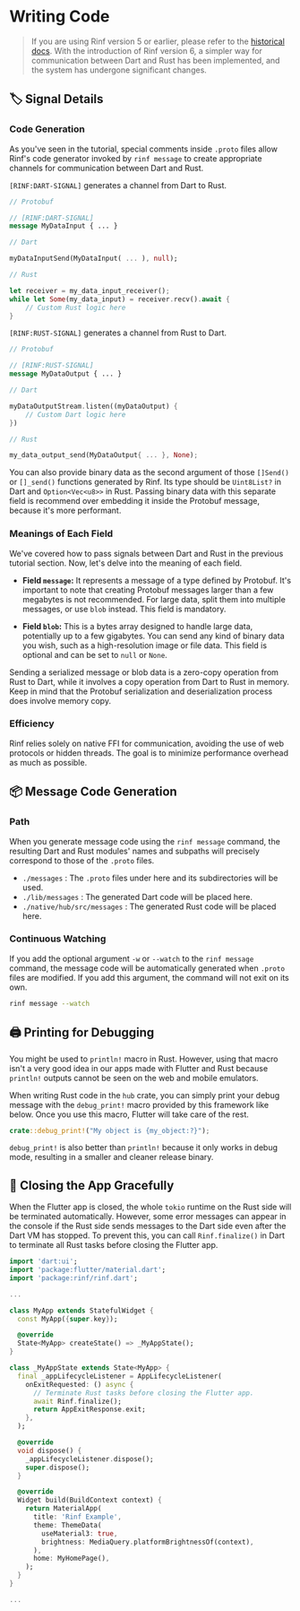 # Writing Code

> If you are using Rinf version 5 or earlier, please refer to the [historical docs](https://github.com/cunarist/rinf/blob/v5.4.0/documentation/docs/writing-code.md). With the introduction of Rinf version 6, a simpler way for communication between Dart and Rust has been implemented, and the system has undergone significant changes.

## 🏷️ Signal Details

### Code Generation

As you've seen in the tutorial, special comments inside `.proto` files allow Rinf's code generator invoked by `rinf message` to create appropriate channels for communication between Dart and Rust.

`[RINF:DART-SIGNAL]` generates a channel from Dart to Rust.

```proto
// Protobuf

// [RINF:DART-SIGNAL]
message MyDataInput { ... }
```

```dart
// Dart

myDataInputSend(MyDataInput( ... ), null);
```

```rust
// Rust

let receiver = my_data_input_receiver();
while let Some(my_data_input) = receiver.recv().await {
    // Custom Rust logic here
}
```

`[RINF:RUST-SIGNAL]` generates a channel from Rust to Dart.

```proto
// Protobuf

// [RINF:RUST-SIGNAL]
message MyDataOutput { ... }
```

```dart
// Dart

myDataOutputStream.listen((myDataOutput) {
    // Custom Dart logic here
})
```

```rust
// Rust

my_data_output_send(MyDataOutput{ ... }, None);
```

You can also provide binary data as the second argument of those `[]Send()` or `[]_send()` functions generated by Rinf. Its type should be `Uint8List?` in Dart and `Option<Vec<u8>>` in Rust. Passing binary data with this separate field is recommend over embedding it inside the Protobuf message, because it's more performant.

### Meanings of Each Field

We've covered how to pass signals between Dart and Rust in the previous tutorial section. Now, let's delve into the meaning of each field.

- **Field `message`:** It represents a message of a type defined by Protobuf. It's important to note that creating Protobuf messages larger than a few megabytes is not recommended. For large data, split them into multiple messages, or use `blob` instead. This field is mandatory.

- **Field `blob`:** This is a bytes array designed to handle large data, potentially up to a few gigabytes. You can send any kind of binary data you wish, such as a high-resolution image or file data. This field is optional and can be set to `null` or `None`.

Sending a serialized message or blob data is a zero-copy operation from Rust to Dart, while it involves a copy operation from Dart to Rust in memory. Keep in mind that the Protobuf serialization and deserialization process does involve memory copy.

### Efficiency

Rinf relies solely on native FFI for communication, avoiding the use of web protocols or hidden threads. The goal is to minimize performance overhead as much as possible.

## 📦 Message Code Generation

### Path

When you generate message code using the `rinf message` command, the resulting Dart and Rust modules' names and subpaths will precisely correspond to those of the `.proto` files.

- `./messages` : The `.proto` files under here and its subdirectories will be used.
- `./lib/messages` : The generated Dart code will be placed here.
- `./native/hub/src/messages` : The generated Rust code will be placed here.

### Continuous Watching

If you add the optional argument `-w` or `--watch` to the `rinf message` command, the message code will be automatically generated when `.proto` files are modified. If you add this argument, the command will not exit on its own.

```bash
rinf message --watch
```

## 🖨️ Printing for Debugging

You might be used to `println!` macro in Rust. However, using that macro isn't a very good idea in our apps made with Flutter and Rust because `println!` outputs cannot be seen on the web and mobile emulators.

When writing Rust code in the `hub` crate, you can simply print your debug message with the `debug_print!` macro provided by this framework like below. Once you use this macro, Flutter will take care of the rest.

```rust
crate::debug_print!("My object is {my_object:?}");
```

`debug_print!` is also better than `println!` because it only works in debug mode, resulting in a smaller and cleaner release binary.

## 🌅 Closing the App Gracefully

When the Flutter app is closed, the whole `tokio` runtime on the Rust side will be terminated automatically. However, some error messages can appear in the console if the Rust side sends messages to the Dart side even after the Dart VM has stopped. To prevent this, you can call `Rinf.finalize()` in Dart to terminate all Rust tasks before closing the Flutter app.

```dart
import 'dart:ui';
import 'package:flutter/material.dart';
import 'package:rinf/rinf.dart';

...

class MyApp extends StatefulWidget {
  const MyApp({super.key});

  @override
  State<MyApp> createState() => _MyAppState();
}

class _MyAppState extends State<MyApp> {
  final _appLifecycleListener = AppLifecycleListener(
    onExitRequested: () async {
      // Terminate Rust tasks before closing the Flutter app.
      await Rinf.finalize();
      return AppExitResponse.exit;
    },
  );

  @override
  void dispose() {
    _appLifecycleListener.dispose();
    super.dispose();
  }

  @override
  Widget build(BuildContext context) {
    return MaterialApp(
      title: 'Rinf Example',
      theme: ThemeData(
        useMaterial3: true,
        brightness: MediaQuery.platformBrightnessOf(context),
      ),
      home: MyHomePage(),
    );
  }
}

...
```
